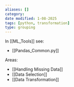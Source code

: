 ```yaml
---
aliases: []
category: 
date modified: 1-08-2025
tags: [python, transformation]
type: grouping
---
```

In [[ML_Tools]] see:
- [[Pandas_Common.py]]

Areas:
- [[Handling Missing Data]] 
- [[Data Selection]]
- [[Data Transformation]]



